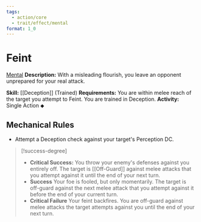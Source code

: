 ```yaml
---
tags:
  - action/core
  - trait/effect/mental
format: 1_0
---
```

# Feint [](#Actions "Single Action")

[Mental](Mental.md "Effect Trait")
**Description:** With a misleading flourish, you leave an opponent unprepared for your real attack.

**Skill:** [[Deception]] (Trained)
**Requirements:** You are within melee reach of the target you attempt to Feint.  You are trained in Deception.
**Activity:** Single Action ⬥

## Mechanical Rules

- Attempt a Deception check against your target's Perception DC.  

> [!success-degree]
>- **Critical Success:** You throw your enemy's defenses against you entirely off. The target is [[Off-Guard]] against melee attacks that you attempt against it until the end of your next turn.  
>- **Success** Your foe is fooled, but only momentarily. The target is off-guard against the next melee attack that you attempt against it before the end of your current turn.  
>- **Critical Failure** Your feint backfires. You are off-guard against melee attacks the target attempts against you until the end of your next turn.